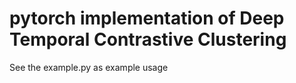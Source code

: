 # pytorch implementation of Deep Temporal Contrastive Clustering

See the example.py as example usage